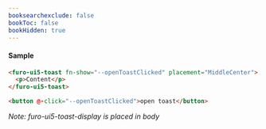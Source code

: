 ```yaml
---
booksearchexclude: false
bookToc: false
bookHidden: true
---
```


#### Sample


<furo-demo-snippet>
<template>
<furo-ui5-toast fn-show="--openToastClicked" placement="MiddleCenter">
<p>Content</p>
</furo-ui5-toast>
<button @-click="--openToastClicked">open toast</button>
</template>
</furo-demo-snippet>


```html
<furo-ui5-toast fn-show="--openToastClicked" placement="MiddleCenter">
  <p>Content</p>
</furo-ui5-toast>

<button @-click="--openToastClicked">open toast</button>
```
*Note: furo-ui5-toast-display is placed in body*

